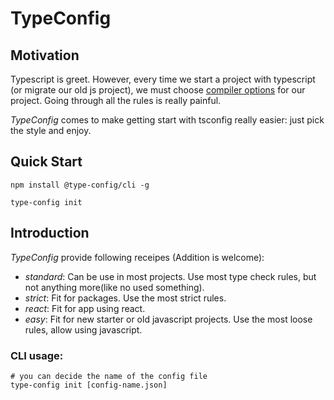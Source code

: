 # TypeConfig

## Motivation

Typescript is greet. However, every time we start a project with typescript (or migrate our old js project), we must choose [compiler options](https://www.typescriptlang.org/docs/handbook/compiler-options.html) for our project. Going through all the rules is really painful.

*TypeConfig* comes to make getting start with tsconfig really easier: just pick the style and enjoy.

## Quick Start

```
npm install @type-config/cli -g

type-config init
```

## Introduction

*TypeConfig* provide following receipes (Addition is welcome):

* *standard*: Can be use in most projects. Use most type check rules, but not anything more(like no used something).
* *strict*: Fit for packages. Use the most strict rules.
* *react*: Fit for app using react.
* *easy*: Fit for new starter or old javascript projects. Use the most loose rules, allow using javascript.

### CLI usage:
```
# you can decide the name of the config file
type-config init [config-name.json]
```
